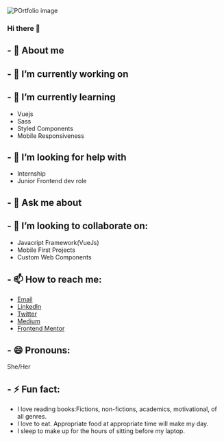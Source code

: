 ![POrtfolio image](https://github.com/user-attachments/assets/20993116-a050-4283-a46c-312ab07226ac)

### Hi there 👋

## - :raising_hand: About me

## - 🔭 I’m currently working on

## - 🌱 I’m currently learning
- Vuejs
- Sass
- Styled Components
- Mobile Responsiveness

## - 🤔 I’m looking for help with
- Internship
- Junior Frontend dev role

## - 💬 Ask me about

## - 👯 I’m looking to collaborate on:

- Javacript Framework(VueJs)
- Mobile First Projects
- Custom Web Components

## - 📫 How to reach me:
- [Email](oluwatosindaramola07@gmail.com)
- [LinkedIn](https://www.linkedin.com/in/oadaramola/)
- [Twitter]( https://twitter.com/oadaramola10)
- [Medium](https://medium.com/@oadaramola)
- [Frontend Mentor](https://www.frontendmentor.io/profile/Heph-zibah)

## - 😄 Pronouns:
She/Her

## - ⚡ Fun fact: 
- I love reading books:Fictions, non-fictions, academics, motivational, of all genres.
- I love to eat. Appropriate food at appropriate time will make my day.
- I sleep to make up for the hours of sitting before my laptop.
